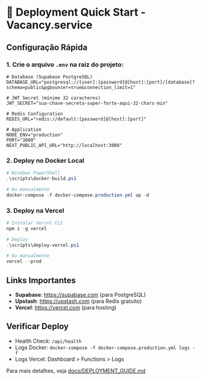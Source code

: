 # 🚀 Deployment Quick Start - Vacancy.service

## Configuração Rápida

### 1. Crie o arquivo `.env` na raiz do projeto:

```env
# Database (Supabase PostgreSQL)
DATABASE_URL="postgresql://[user]:[password]@[host]:[port]/[database]?schema=public&pgbouncer=true&connection_limit=1"

# JWT Secret (mínimo 32 caracteres)
JWT_SECRET="sua-chave-secreta-super-forte-aqui-32-chars-min"

# Redis Configuration  
REDIS_URL="redis://default:[password]@[host]:[port]"

# Application
NODE_ENV="production"
PORT="3000"
NEXT_PUBLIC_API_URL="http://localhost:3000"
```

### 2. Deploy no Docker Local

```powershell
# Windows PowerShell
.\scripts\docker-build.ps1

# Ou manualmente
docker-compose -f docker-compose.production.yml up -d
```

### 3. Deploy na Vercel

```powershell
# Instalar Vercel CLI
npm i -g vercel

# Deploy
.\scripts\deploy-vercel.ps1

# Ou manualmente
vercel --prod
```

## Links Importantes

- **Supabase**: https://supabase.com (para PostgreSQL)
- **Upstash**: https://upstash.com (para Redis gratuito)
- **Vercel**: https://vercel.com (para hosting)

## Verificar Deploy

- Health Check: `/api/health`
- Logs Docker: `docker-compose -f docker-compose.production.yml logs -f`
- Logs Vercel: Dashboard > Functions > Logs

Para mais detalhes, veja [docs/DEPLOYMENT_GUIDE.md](docs/DEPLOYMENT_GUIDE.md) 
